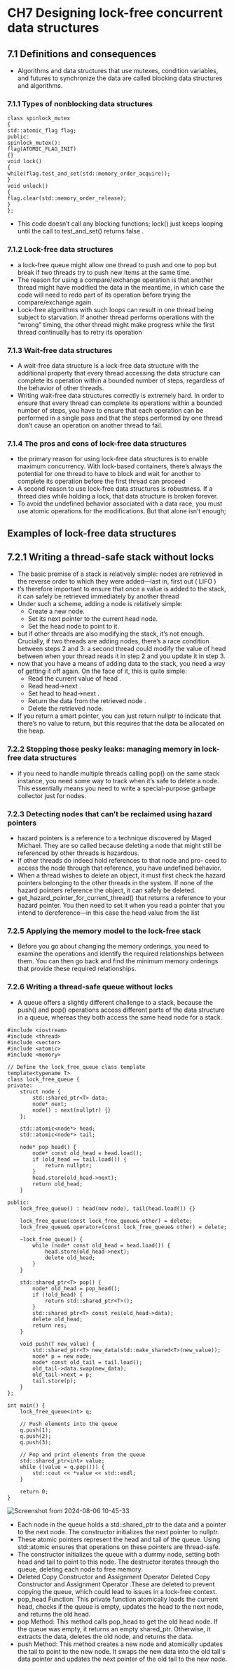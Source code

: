 # CH7 Designing lock-free concurrent data structures
## 7.1 Definitions and consequences
- Algorithms and data structures that use mutexes, condition variables, and futures to synchronize the data are called blocking data structures and algorithms.
### 7.1.1 Types of nonblocking data structures
```
class spinlock_mutex
{
std::atomic_flag flag;
public:
spinlock_mutex():
flag(ATOMIC_FLAG_INIT)
{}
void lock()
{
while(flag.test_and_set(std::memory_order_acquire));
}
void unlock()
{
flag.clear(std::memory_order_release);
}
};
```
- This code doesn’t call any blocking functions; lock() just keeps looping until the call to test_and_set() returns false .
### 7.1.2 Lock-free data structures
- a lock-free queue might allow one thread to push and one to pop but
break if two threads try to push new items at the same time.
- The reason for using a compare/exchange operation is that
another thread might have modified the data in the meantime, in which case the code will need to redo part of its operation before trying the compare/exchange again.
- Lock-free algorithms with such loops can result in one thread being subject to starvation. If another thread performs operations with the “wrong” timing, the other thread might make progress while the first thread continually has to retry its operation
### 7.1.3 Wait-free data structures
- A wait-free data structure is a lock-free data structure with the additional property that every thread accessing the data structure can complete its operation within a bounded number of steps, regardless of the behavior of other threads.
- Writing wait-free data structures correctly is extremely hard. In order to ensure that every thread can complete its operations within a bounded number of steps, you have to ensure that each operation can be performed in a single pass and that the steps performed by one thread don’t cause an operation on another thread to fail.

### 7.1.4 The pros and cons of lock-free data structures
- the primary reason for using lock-free data structures is to
enable maximum concurrency. With lock-based containers, there’s always the potential for one thread to have to block and wait for another to complete its operation before the first thread can proceed
- A second reason to use lock-free data structures is robustness. If a thread dies while holding a lock, that data structure is broken forever.
- To avoid the undefined behavior associated with a data race, you must use atomic operations for the modifications. But that alone
isn’t enough;
## Examples of lock-free data structures
## 7.2.1 Writing a thread-safe stack without locks
- The basic premise of a stack is relatively simple: nodes are retrieved in the reverse order to which they were added—last in, first out ( LIFO )
- t’s therefore important to ensure that once a value is added to the stack, it can safely be retrieved immediately by another thread
 - Under such a scheme, adding a node is relatively simple:
   - Create a new node.
   - Set its next pointer to the current head node.
   - Set the head node to point to it.
- but if other threads are also modifying
the stack, it’s not enough. Crucially, if two threads are adding nodes, there’s a race
condition between steps 2 and 3: a second thread could modify the value of head
between when your thread reads it in step 2 and you update it in step 3.
 - now that you have a means of adding data to the stack, you need a way
of getting it off again. On the face of it, this is quite simple:
   - Read the current value of head .
   - Read head->next .
   - Set head to head->next .
   - Return the data from the retrieved node .
   - Delete the retrieved node.
- If you return a smart pointer, you can just return nullptr to indicate that there’s no value to return, but this requires that the data be allocated on the heap.

### 7.2.2 Stopping those pesky leaks: managing memory in lock-free data structures
- if you need to handle multiple threads calling pop() on the same
stack instance, you need some way to track when it’s safe to delete a node. This essentially means you need to write a special-purpose garbage collector just for nodes.
   
### 7.2.3 Detecting nodes that can’t be reclaimed using hazard pointers
- hazard pointers is a reference to a technique discovered by Maged Michael. They are so called because deleting a node that might still be referenced by other threads is hazardous.
- If other threads do indeed hold references to that node and pro-
ceed to access the node through that reference, you have undefined behavior.
- When a thread wishes to delete an object, it must first check the hazard pointers belonging to the other threads in the system. If none of the hazard pointers reference
the object, it can safely be deleted.
- get_hazard_pointer_for_current_thread() that returns
a reference to your hazard pointer. You then need to set it when you read a pointer that you intend to dereference—in this case the head value from the list


### 7.2.5 Applying the memory model to the lock-free stack
- Before you go about changing the memory orderings, you need to examine the operations and identify the required relationships between them. You can then go back and find the minimum memory orderings that provide these required relationships.


### 7.2.6 Writing a thread-safe queue without locks
- A queue offers a slightly different challenge to a stack, because the push() and pop() operations access different parts of the data structure in a queue, whereas they both access the same head node for a stack.
```
#include <iostream>
#include <thread>
#include <vector>
#include <atomic>
#include <memory>

// Define the lock_free_queue class template
template<typename T>
class lock_free_queue {
private:
    struct node {
        std::shared_ptr<T> data;
        node* next;
        node() : next(nullptr) {}
    };

    std::atomic<node*> head;
    std::atomic<node*> tail;

    node* pop_head() {
        node* const old_head = head.load();
        if (old_head == tail.load()) {
            return nullptr;
        }
        head.store(old_head->next);
        return old_head;
    }

public:
    lock_free_queue() : head(new node), tail(head.load()) {}

    lock_free_queue(const lock_free_queue& other) = delete;
    lock_free_queue& operator=(const lock_free_queue& other) = delete;

    ~lock_free_queue() {
        while (node* const old_head = head.load()) {
            head.store(old_head->next);
            delete old_head;
        }
    }

    std::shared_ptr<T> pop() {
        node* old_head = pop_head();
        if (!old_head) {
            return std::shared_ptr<T>();
        }
        std::shared_ptr<T> const res(old_head->data);
        delete old_head;
        return res;
    }

    void push(T new_value) {
        std::shared_ptr<T> new_data(std::make_shared<T>(new_value));
        node* p = new node;
        node* const old_tail = tail.load();
        old_tail->data.swap(new_data);
        old_tail->next = p;
        tail.store(p);
    }
};

int main() {
    lock_free_queue<int> q;

    // Push elements into the queue
    q.push(1);
    q.push(2);
    q.push(3);

    // Pop and print elements from the queue
    std::shared_ptr<int> value;
    while ((value = q.pop())) {
        std::cout << *value << std::endl;
    }

    return 0;
}

```
![Screenshot from 2024-08-06 10-45-33](https://github.com/user-attachments/assets/e805d67b-19e0-4fb2-bdd9-a50b5b72befb)

- Each node in the queue holds a std::shared_ptr<T> to the data and a pointer to the next node. The constructor initializes the next pointer to nullptr.
- These atomic pointers represent the head and tail of the queue. Using std::atomic ensures that operations on these pointers are thread-safe.
- The constructor initializes the queue with a dummy node, setting both head and tail to point to this node. The destructor iterates through the queue, deleting each node to free memory.
- Deleted Copy Constructor and Assignment Operator  Deleted Copy Constructor and Assignment Operator .These are deleted to prevent copying the queue, which could lead to issues in a lock-free context.
- pop_head Function: This private function atomically loads the current head, checks if the queue is empty, updates the head to the next node, and returns the old head.
- pop Method:
This method calls pop_head to get the old head node. If the queue was empty, it returns an empty shared_ptr. Otherwise, it extracts the data, deletes the old node, and returns the data.
- push Method:
This method creates a new node and atomically updates the tail to point to the new node. It swaps the new data into the old tail's data pointer and updates the next pointer of the old tail to the new node.
